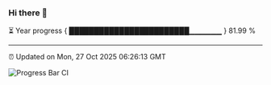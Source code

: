 ### Hi there 👋

⏳ Year progress { ████████████████████████▁▁▁▁▁▁ } 81.99 %

---

⏰ Updated on Mon, 27 Oct 2025 06:26:13 GMT

![Progress Bar CI](https://github.com/liununu/liununu/workflows/Progress%20Bar%20CI/badge.svg)
